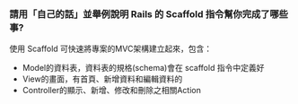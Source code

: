 ### 請用「自己的話」並舉例說明 Rails 的 Scaffold 指令幫你完成了哪些事?
使用 Scaffold 可快速將專案的MVC架構建立起來，包含：
* Model的資料表，資料表的規格(schema)會在 scaffold 指令中定義好
* View的畫面，有首頁、新增資料和編輯資料的
* Controller的顯示、新增、修改和刪除之相關Action
